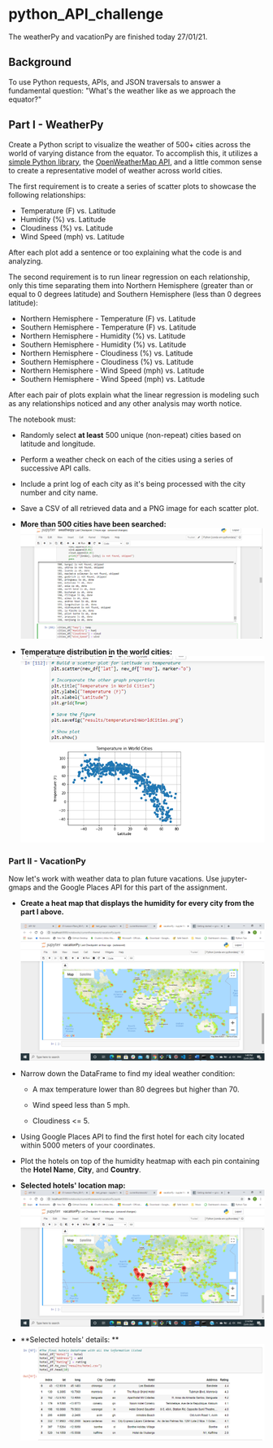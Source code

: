 # python_API_challenge

The weatherPy and vacationPy are finished today 27/01/21.

## Background

To use Python requests, APIs, and JSON traversals to answer a fundamental question: "What's the weather like as we approach the equator?"

## Part I - WeatherPy

Create a Python script to visualize the weather of 500+ cities across the world of varying distance from the equator. To accomplish this, it utilizes a [simple Python library](https://pypi.python.org/pypi/citipy), the [OpenWeatherMap API](https://openweathermap.org/api), and a little common sense to create a representative model of weather across world cities.

The first requirement is to create a series of scatter plots to showcase the following relationships:

* Temperature (F) vs. Latitude
* Humidity (%) vs. Latitude
* Cloudiness (%) vs. Latitude
* Wind Speed (mph) vs. Latitude

After each plot add a sentence or too explaining what the code is and analyzing.

The second requirement is to run linear regression on each relationship, only this time separating them into Northern Hemisphere (greater than or equal to 0 degrees latitude) and Southern Hemisphere (less than 0 degrees latitude):

* Northern Hemisphere - Temperature (F) vs. Latitude
* Southern Hemisphere - Temperature (F) vs. Latitude
* Northern Hemisphere - Humidity (%) vs. Latitude
* Southern Hemisphere - Humidity (%) vs. Latitude
* Northern Hemisphere - Cloudiness (%) vs. Latitude
* Southern Hemisphere - Cloudiness (%) vs. Latitude
* Northern Hemisphere - Wind Speed (mph) vs. Latitude
* Southern Hemisphere - Wind Speed (mph) vs. Latitude

After each pair of plots explain what the linear regression is modeling such as any relationships noticed and any other analysis may worth notice.

The notebook must:

* Randomly select **at least** 500 unique (non-repeat) cities based on latitude and longitude.
* Perform a weather check on each of the cities using a series of successive API calls.
* Include a print log of each city as it's being processed with the city number and city name.
* Save a CSV of all retrieved data and a PNG image for each scatter plot.

* **More than 500 cities have been searched:**
![Cities searched](Images/search500pluscities.png)

* **Temperature distribution in the world cities:**
![Temperature](Images/temperaturecities.PNG)


### Part II - VacationPy

Now let's work with weather data to plan future vacations. Use jupyter-gmaps and the Google Places API for this part of the assignment.

* **Create a heat map that displays the humidity for every city from the part I above.**

  ![heatmap](Images/heatmap.png)

* Narrow down the DataFrame to find my ideal weather condition:

  * A max temperature lower than 80 degrees but higher than 70.

  * Wind speed less than 5 mph.

  * Cloudiness <= 5.


* Using Google Places API to find the first hotel for each city located within 5000 meters of your coordinates.

* Plot the hotels on top of the humidity heatmap with each pin containing the **Hotel Name**, **City**, and **Country**.

* **Selected hotels' location map:**
  ![hotel map](Images/hotel_location.png)
  
 * **Selected hotels' details: **
  ![hotel details](Images/hotelselected.PNG)
  

